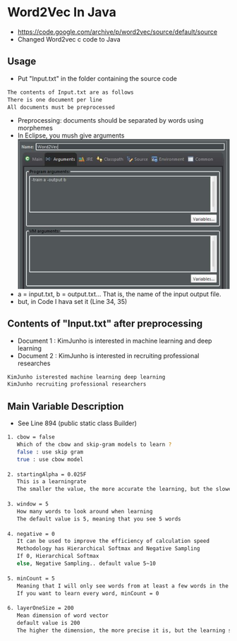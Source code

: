# Word2Vec In Java
* https://code.google.com/archive/p/word2vec/source/default/source
* Changed Word2vec c code to Java

## Usage
* Put "Input.txt" in the folder containing the source code
```bash
The contents of Input.txt are as follows
There is one document per line
All documents must be preprocessed
```

* Preprocessing: documents should be separated by words using morphemes
* In Eclipse, you mush give arguments 
![Arguments](./assets/arguments.JPG)
* a = input.txt, b = output.txt...  That is, the name of the input output file.
* but, in Code I hava set it (Line 34, 35)

## Contents of "Input.txt" after preprocessing
* Document 1 : KimJunho is interested in machine learning and deep learning
* Document 2 : KimJunho is interested in recruiting professional researches
```bash
KimJunho isterested machine learning deep learning
KimJunho recruiting professional researchers
```

## Main Variable Description
* See Line 894 (public static class Builder)
```bash
1. cbow = false
   Which of the cbow and skip-gram models to learn ?
   false : use skip gram
   true : use cbow model

2. startingAlpha = 0.025F
   This is a learningrate
   The smaller the value, the more accurate the learning, but the slower the learning speed

3. window = 5
   How many words to look around when learning
   The default value is 5, meaning that you see 5 words

4. negative = 0
   It can be used to improve the efficiency of calculation speed
   Methodology has Hierarchical Softmax and Negative Sampling
   If 0, Hierarchical Softmax
   else, Negative Sampling.. default value 5~10

5. minCount = 5
   Meaning that I will only see words from at least a few words in the document
   If you want to learn every word, minCount = 0

6. layerOneSize = 200
   Mean dimension of word vector
   default value is 200
   The higher the dimension, the more precise it is, but the learning speed is slower
```
